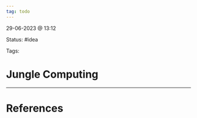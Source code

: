 ```yaml
---
tag: todo
---
```

29-06-2023 @ 13:12

Status: #idea

Tags: 

# Jungle Computing



---
# References
